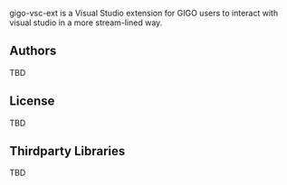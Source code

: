 <!-- # GIGO Visual Studio Code Extension -->

gigo-vsc-ext is a Visual Studio extension for GIGO users to interact with visual studio in a more stream-lined way.


## Authors

TBD

## License

TBD

## Thirdparty Libraries

TBD

